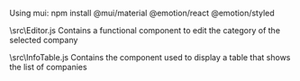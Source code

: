 Using mui: 
npm install @mui/material @emotion/react @emotion/styled

\src\Editor.js
Contains a functional component to edit the category of the selected company

\src\InfoTable.js
Contains the component used to display a table that shows the list of companies

